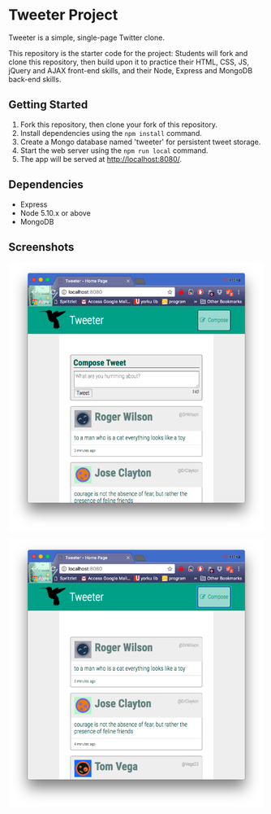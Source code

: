 # Tweeter Project

Tweeter is a simple, single-page Twitter clone.

This repository is the starter code for the project: Students will fork and clone this repository, then build upon it to practice their HTML, CSS, JS, jQuery and AJAX front-end skills, and their Node, Express and MongoDB back-end skills.

## Getting Started

1. Fork this repository, then clone your fork of this repository.
2. Install dependencies using the `npm install` command.
3. Create a Mongo database named 'tweeter' for persistent tweet storage.
4. Start the web server using the `npm run local` command.
5. The app will be served at <http://localhost:8080/>.

## Dependencies

- Express
- Node 5.10.x or above
- MongoDB

## Screenshots

!["Screenshot of compose tweet box"](https://github.com/tikagan/tweeter/blob/master/docs/tweets-compose-box-visible.png?raw=true)

!["Screenshot of tweets with compose box hidden"](https://github.com/tikagan/tweeter/blob/master/docs/tweets-compose-box-hidden.png?raw=true)

